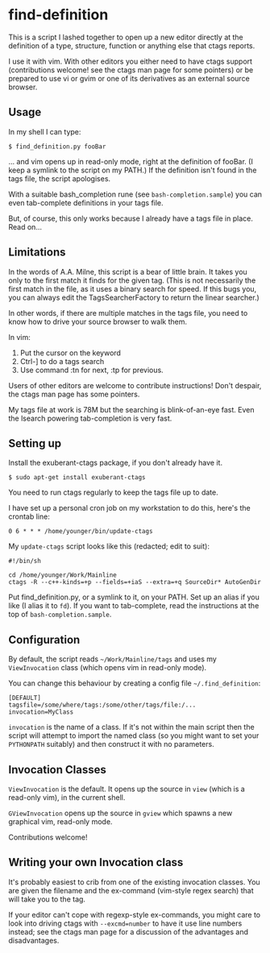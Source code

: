 find-definition
===============

This is a script I lashed together to open up a new editor directly
at the definition of a type, structure, function or anything else that
ctags reports.

I use it with vim.  With other editors you either need to have ctags
support (contributions welcome! see the ctags man page for some pointers)
or be prepared to use vi or gvim or one of its derivatives as an external
source browser.


Usage
-----

In my shell I can type:

`$ find_definition.py fooBar`

... and vim opens up in read-only mode, right at the definition of fooBar.
(I keep a symlink to the script on my PATH.)
If the definition isn't found in the tags file, the script apologises.

With a suitable bash\_completion rune (see `bash-completion.sample`)
you can even tab-complete definitions in your tags file.

But, of course, this only works because I already have a tags file in
place. Read on...


Limitations
-----------

In the words of A.A. Milne, this script is a bear of little brain.
It takes you only to the first match it finds for the given tag.
(This is not necessarily the first match in the file, as it uses a
binary search for speed. If this bugs you, you can always edit the
TagsSearcherFactory to return the linear searcher.)

In other words, if there are multiple matches in the tags file, you need
to know how to drive your source browser to walk them.

In vim:

1. Put the cursor on the keyword
2. Ctrl-] to do a tags search
3. Use command :tn for next, :tp for previous.

Users of other editors are welcome to contribute instructions!
Don't despair, the ctags man page has some pointers.

My tags file at work is 78M but the searching is blink-of-an-eye fast.
Even the lsearch powering tab-completion is very fast.


Setting up
----------

Install the exuberant-ctags package, if you don't already have it.

`$ sudo apt-get install exuberant-ctags`

You need to run ctags regularly to keep the tags file up to date.

I have set up a personal cron job on my workstation to do this, here's the crontab line:

    0 6 * * * /home/younger/bin/update-ctags

My `update-ctags` script looks like this (redacted; edit to suit):

    #!/bin/sh
	
    cd /home/younger/Work/Mainline
    ctags -R --c++-kinds=+p --fields=+iaS --extra=+q SourceDir* AutoGenDir

Put find\_definition.py, or a symlink to it, on your PATH.
Set up an alias if you like (I alias it to `fd`).
If you want to tab-complete, read the instructions at the top of
`bash-completion.sample`.


Configuration
-------------

By default, the script reads `~/Work/Mainline/tags` and uses my `ViewInvocation` class (which opens vim in read-only mode).

You can change this behaviour by creating a config file `~/.find_definition`:

    [DEFAULT]
    tagsfile=/some/where/tags:/some/other/tags/file:/...
    invocation=MyClass

`invocation` is the name of a class.
If it's not within the main script then the script will attempt to import
the named class (so you might want to set your `PYTHONPATH` suitably)
and then construct it with no parameters.


Invocation Classes
------------------

`ViewInvocation` is the default. It opens up the source in `view` (which is a read-only vim), in the current shell.

`GViewInvocation` opens up the source in `gview` which spawns a new graphical vim, read-only mode.

Contributions welcome!


Writing your own Invocation class
---------------------------------

It's probably easiest to crib from one of the existing invocation classes.
You are given the filename and the ex-command (vim-style regex search)
that will take you to the tag.

If your editor can't cope with regexp-style ex-commands, you might care to look
into driving ctags with `--excmd=number` to have it use line numbers
instead; see the ctags man page for a discussion of the advantages and
disadvantages.

